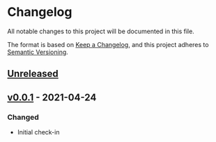 # Changelog

All notable changes to this project will be documented in this file.

The format is based on [Keep a Changelog](https://keepachangelog.com/en/1.0.0/),
and this project adheres to [Semantic Versioning](https://semver.org/spec/v2.0.0.html).

## [Unreleased]

## [v0.0.1] - 2021-04-24

### Changed

- Initial check-in

[unreleased]: https://github.com/symbioquine/ol-touch-draw/compare/v0.0.1...HEAD
[v0.0.1]: https://github.com/symbioquine/ol-touch-draw/releases/tag/v0.0.1
